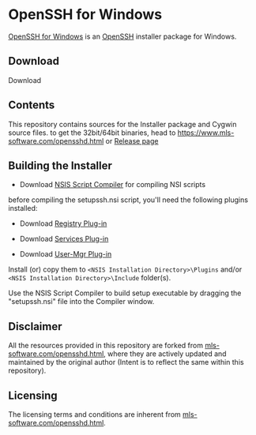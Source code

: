 # OpenSSH for Windows

[OpenSSH for Windows](https://www.mls-software.com/opensshd.html) is an [OpenSSH](https://openssh.com) installer package for Windows.


## Download

Download 


## Contents

This repository contains sources for the Installer package and Cygwin source files. to get the 32bit/64bit binaries, head to https://www.mls-software.com/opensshd.html or [Release page](https://github.com/cyfrost/OpenSSH-for-Windows/releases)


## Building the Installer

* Download [NSIS Script Compiler](http://nsis.sourceforge.net/Download) for compiling NSI scripts

before compiling the setupssh.nsi script, you'll need the following plugins installed:

* Download [Registry Plug-in](http://nsis.sourceforge.net/Registry_plug-in)

* Download [Services Plug-in](http://nsis.sourceforge.net/Services_plug-in)

* Download [User-Mgr Plug-in](http://nsis.sourceforge.net/UserMgr_plug-in)

Install (or) copy them to `<NSIS Installation Directory>\Plugins` and/or `<NSIS Installation Directory>\Include` folder(s).

Use the NSIS Script Compiler to build setup executable by dragging the "setupssh.nsi" file into the Compiler window.

## Disclaimer

All the resources provided in this repository are forked from [mls-software.com/opensshd.html](https://www.mls-software.com/opensshd.html), where they are actively updated and maintained by the original author (Intent is to reflect the same within this repository).


## Licensing

The licensing terms and conditions are inherent from [mls-software.com/opensshd.html](https://www.mls-software.com/opensshd.html).
